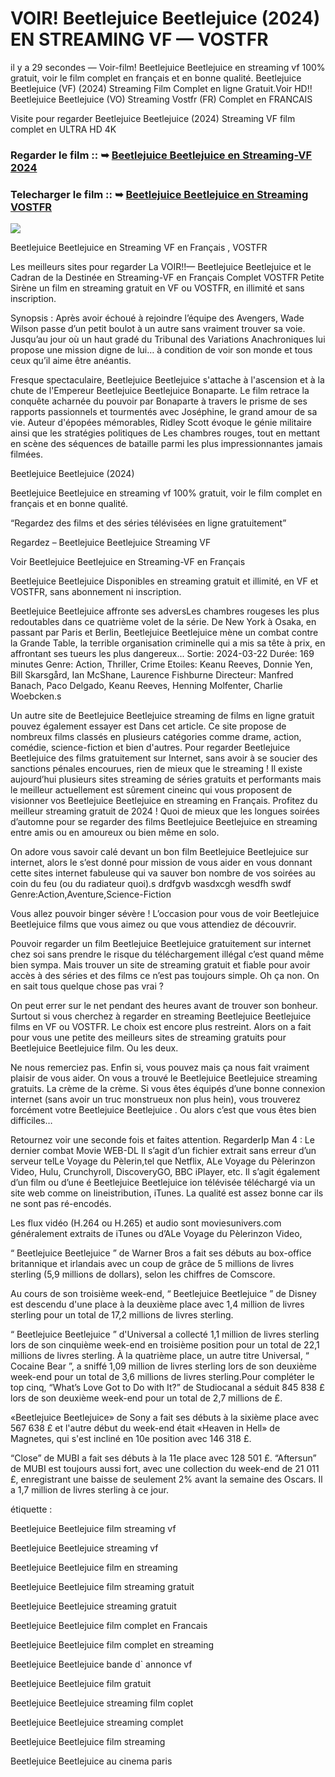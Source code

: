 # VOIR! Beetlejuice Beetlejuice (2024) EN STREAMING VF — VOSTFR
il y a 29 secondes — Voir-film! Beetlejuice Beetlejuice en streaming vf 100% gratuit, voir le film complet en français et en bonne qualité. Beetlejuice Beetlejuice (VF) (2024) Streaming Film Complet en ligne Gratuit.Voir HD!! Beetlejuice Beetlejuice (VO) Streaming Vostfr (FR) Complet en FRANCAIS

Visite pour regarder Beetlejuice Beetlejuice (2024) Streaming VF film complet en ULTRA HD 4K

### Regarder le film :: ➥ [Beetlejuice Beetlejuice en Streaming-VF 2024](https://t.co/m79tPapBBd)

### Telecharger le film :: ➥ [Beetlejuice Beetlejuice en Streaming VOSTFR](https://t.co/m79tPapBBd)

<p dir="auto"><a href="https://t.co/m79tPapBBd" title="Jouer" rel="nofollow"><img src="https://i.imgur.com/jhNGoEt.gif" style="max-width: 100%;"></a></p>

Beetlejuice Beetlejuice en Streaming VF en Français , VOSTFR

Les meilleurs sites pour regarder La VOIR!!— Beetlejuice Beetlejuice et le Cadran de la Destinée en Streaming-VF en Français Complet VOSTFR Petite Sirène un film en streaming gratuit en VF ou VOSTFR, en illimité et sans inscription.

Synopsis : Après avoir échoué à rejoindre l’équipe des Avengers, Wade Wilson passe d’un petit boulot à un autre sans vraiment trouver sa voie. Jusqu’au jour où un haut gradé du Tribunal des Variations Anachroniques lui propose une mission digne de lui… à condition de voir son monde et tous ceux qu’il aime être anéantis.

Fresque spectaculaire, Beetlejuice Beetlejuice s'attache à l'ascension et à la chute de l'Empereur Beetlejuice Beetlejuice Bonaparte. Le film retrace la conquête acharnée du pouvoir par Bonaparte à travers le prisme de ses rapports passionnels et tourmentés avec Joséphine, le grand amour de sa vie. Auteur d'épopées mémorables, Ridley Scott évoque le génie militaire ainsi que les stratégies politiques de Les chambres rouges, tout en mettant en scène des séquences de bataille parmi les plus impressionnantes jamais filmées.

Beetlejuice Beetlejuice (2024)

Beetlejuice Beetlejuice en streaming vf 100% gratuit, voir le film complet en français et en bonne qualité.

“Regardez des films et des séries télévisées en ligne gratuitement”

Regardez – Beetlejuice Beetlejuice Streaming VF

Voir Beetlejuice Beetlejuice en Streaming-VF en Français

Beetlejuice Beetlejuice Disponibles en streaming gratuit et illimité, en VF et VOSTFR, sans abonnement ni inscription.

Beetlejuice Beetlejuice affronte ses adversLes chambres rougeses les plus redoutables dans ce quatrième volet de la série. De New York à Osaka, en passant par Paris et Berlin, Beetlejuice Beetlejuice mène un combat contre la Grande Table, la terrible organisation criminelle qui a mis sa tête à prix, en affrontant ses tueurs les plus dangereux... Sortie: 2024-03-22 Durée: 169 minutes Genre: Action, Thriller, Crime Etoiles: Keanu Reeves, Donnie Yen, Bill Skarsgård, Ian McShane, Laurence Fishburne Directeur: Manfred Banach, Paco Delgado, Keanu Reeves, Henning Molfenter, Charlie Woebcken.s

Un autre site de Beetlejuice Beetlejuice streaming de films en ligne gratuit pouvez également essayer est Dans cet article. Ce site propose de nombreux films classés en plusieurs catégories comme drame, action, comédie, science-fiction et bien d'autres. Pour regarder Beetlejuice Beetlejuice des films gratuitement sur Internet, sans avoir à se soucier des sanctions pénales encourues, rien de mieux que le streaming ! Il existe aujourd’hui plusieurs sites streaming de séries gratuits et performants mais le meilleur actuellement est sûrement cineinc qui vous proposent de visionner vos Beetlejuice Beetlejuice en streaming en Français. Profitez du meilleur streaming gratuit de 2024 ! Quoi de mieux que les longues soirées d’automne pour se regarder des films Beetlejuice Beetlejuice en streaming entre amis ou en amoureux ou bien même en solo.

On adore vous savoir calé devant un bon film Beetlejuice Beetlejuice sur internet, alors le s’est donné pour mission de vous aider en vous donnant cette sites internet fabuleuse qui va sauver bon nombre de vos soirées au coin du feu (ou du radiateur quoi).s drdfgvb wasdxcgh wesdfh swdf Genre:Action,Aventure,Science-Fiction

Vous allez pouvoir binger sévère ! L’occasion pour vous de voir Beetlejuice Beetlejuice films que vous aimez ou que vous attendiez de découvrir.

Pouvoir regarder un film Beetlejuice Beetlejuice gratuitement sur internet chez soi sans prendre le risque du téléchargement illégal c’est quand même bien sympa. Mais trouver un site de streaming gratuit et fiable pour avoir accès à des séries et des films ce n’est pas toujours simple. Oh ça non. On en sait tous quelque chose pas vrai ?

On peut errer sur le net pendant des heures avant de trouver son bonheur. Surtout si vous cherchez à regarder en streaming Beetlejuice Beetlejuice films en VF ou VOSTFR. Le choix est encore plus restreint. Alors on a fait pour vous une petite des meilleurs sites de streaming gratuits pour Beetlejuice Beetlejuice film. Ou les deux.

Ne nous remerciez pas. Enfin si, vous pouvez mais ça nous fait vraiment plaisir de vous aider. On vous a trouvé le Beetlejuice Beetlejuice streaming gratuits. La crème de la crème. Si vous êtes équipés d’une bonne connexion internet (sans avoir un truc monstrueux non plus hein), vous trouverez forcément votre Beetlejuice Beetlejuice . Ou alors c’est que vous êtes bien difficiles…

Retournez voir une seconde fois et faites attention. RegarderIp Man 4 : Le dernier combat Movie WEB-DL Il s’agit d’un fichier extrait sans erreur d’un serveur telLe Voyage du Pèlerin,tel que Netflix, ALe Voyage du Pèlerinzon Video, Hulu, Crunchyroll, DiscoveryGO, BBC iPlayer, etc. Il s’agit également d’un film ou d’une é Beetlejuice Beetlejuice ion télévisée téléchargé via un site web comme on lineistribution, iTunes. La qualité est assez bonne car ils ne sont pas ré-encodés.

Les flux vidéo (H.264 ou H.265) et audio sont moviesunivers.com généralement extraits de iTunes ou d’ALe Voyage du Pèlerinzon Video,

“ Beetlejuice Beetlejuice ” de Warner Bros a fait ses débuts au box-office britannique et irlandais avec un coup de grâce de 5 millions de livres sterling (5,9 millions de dollars), selon les chiffres de Comscore.

Au cours de son troisième week-end, “ Beetlejuice Beetlejuice ” de Disney est descendu d'une place à la deuxième place avec 1,4 million de livres sterling pour un total de 17,2 millions de livres sterling.

“ Beetlejuice Beetlejuice ” d'Universal a collecté 1,1 million de livres sterling lors de son cinquième week-end en troisième position pour un total de 22,1 millions de livres sterling. À la quatrième place, un autre titre Universal, “ Cocaine Bear ”, a sniffé 1,09 million de livres sterling lors de son deuxième week-end pour un total de 3,6 millions de livres sterling.Pour compléter le top cinq, “What’s Love Got to Do with It?” de Studiocanal a séduit 845 838 £ lors de son deuxième week-end pour un total de 2,7 millions de £.

«Beetlejuice Beetlejuice» de Sony a fait ses débuts à la sixième place avec 567 638 £ et l'autre début du week-end était «Heaven in Hell» de Magnetes, qui s'est incliné en 10e position avec 146 318 £.

“Close” de MUBI a fait ses débuts à la 11e place avec 128 501 £. “Aftersun” de MUBI est toujours aussi fort, avec une collection du week-end de 21 011 £, enregistrant une baisse de seulement 2% avant la semaine des Oscars. Il a 1,7 million de livres sterling à ce jour.

étiquette :

Beetlejuice Beetlejuice film streaming vf

Beetlejuice Beetlejuice streaming vf

Beetlejuice Beetlejuice film en streaming

Beetlejuice Beetlejuice film streaming gratuit

Beetlejuice Beetlejuice streaming gratuit

Beetlejuice Beetlejuice film complet en Francais

Beetlejuice Beetlejuice film complet en streaming

Beetlejuice Beetlejuice bande d` annonce vf

Beetlejuice Beetlejuice film gratuit

Beetlejuice Beetlejuice streaming film coplet

Beetlejuice Beetlejuice streaming complet

Beetlejuice Beetlejuice film streaming

Beetlejuice Beetlejuice au cinema paris

